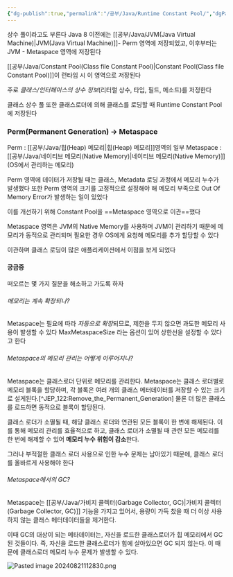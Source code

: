 ```yaml
---
{"dg-publish":true,"permalink":"/공부/Java/Runtime Constant Pool/","dgPassFrontmatter":true}
---
```


상수 풀이라고도 부른다
Java 8 이전에는 [[공부/Java/JVM(Java Virtual Machine)\|JVM(Java Virtual Machine)]]- Perm 영역에 저장되었고, 이후부터는 JVM - Metaspace 영역에 저장된다

[[공부/Java/Constant Pool(Class file Constant Pool)\|Constant Pool(Class file Constant Pool)]]이 런타임 시 이 영역으로 저장된다

주로 *클래스/인터페이스의 상수 정보*(리터럴 상수, 타입, 필드, 메소드)를 저정한다

클래스 상수 풀 또한 클래스로더에 의해 클래스를 로딩할 때 Runtime Constant Pool에 저장된다

### Perm(Permanent Generation) -> Metaspace

Perm : [[공부/Java/힙(Heap) 메모리\|힙(Heap) 메모리]]영역의 일부
Metaspace : [[공부/Java/네이티브 메모리(Native Memory)\|네이티브 메모리(Native Memory)]](OS에서 관리하는 메모리)

Perm 영역에 데이터가 저장될 때는 클래스, Metadata 로딩 과정에서 메모리 누수가 발생했다
또한 Perm 영역의 크기를 고정적으로 설정해야 해 메모리 부족으로 Out Of Memory Error가 발생하는 일이 있었다

이를 개선하기 위해 Constant Pool을 ==Metaspace 영역으로 이관==했다

Metaspace 영역은 JVM의 Native Memory를 사용하며 JVM이 관리하기 때문에 메모리가 동적으로 관리되며 필요한 경우 OS에게 요청해 메모리를 추가 할당할 수 있다

이관하며 클래스 로딩이 많은 애플리케이션에서 이점을 보게 되었다

#### 궁금증

떠오르는 몇 가지 질문을 해소하고 가도록 하자

###### 메모리는 계속 확장되나?

Metaspace는 필요에 따라 *자동으로 확장*되므로, 제한을 두지 않으면 과도한 메모리 사용이 발생할 수 있다
MaxMetaspaceSize 라는 옵션이 있어 상한선을 설정할 수 있다고 한다


###### Metaspace의 메모리 관리는 어떻게 이루어지나?

Metaspace는 클래스로더 단위로 메모리를 관리한다. Metaspace는 클래스 로더별로 메모리 블록을 할당하며, 각 블록은 여러 개의 클래스 메터데이터를 저장할 수 있는 크기로 설게된다.[^JEP_122:Remove_the_Permanent_Generation] 
물론 더 많은 클래스를 로드하면 동적으로 블록이 할당된다.

클래스 로더가 소멸될 때, 해당 클래스 로더와 연관된 모든 블록이 한 번에 해제된다. 이를 통해 메모리 관리를 효율적으로 하고, 클래스 로더가 소멸될 때 관련 모든 메모리를 한 번에 해제할 수 있어 **메모리 누수 위험이 감소**한다.

그러나 부적절한 클래스 로더 사용으로 인한 누수 문제는 남아있기 때문에, 클래스 로더를 올바르게 사용해야 한다


###### Metaspace에서의 GC?

Metaspace는 [[공부/Java/가비지 콜렉터(Garbage Collector, GC)\|가비지 콜렉터(Garbage Collector, GC)]] 기능을 가지고 있어서, 용량이 가득 찼을 때 더 이상 사용하지 않는 클래스 메터데이터들을 제거한다.

이때 GC의 대상이 되는 메타데이터는, 자신을 로드한 클래스로더가 힙 메모리에서 GC된 것들이다.
즉, 자신을 로드한 클래스로더가 힙에 살아있으면 GC 되지 않는다. 이 때문에 클래스로더 메모리 누수 문제가 발생할 수 있다.

![Pasted image 20240821112830.png](/img/user/%EC%B2%A8%EB%B6%80%ED%8C%8C%EC%9D%BC/Pasted%20image%2020240821112830.png)